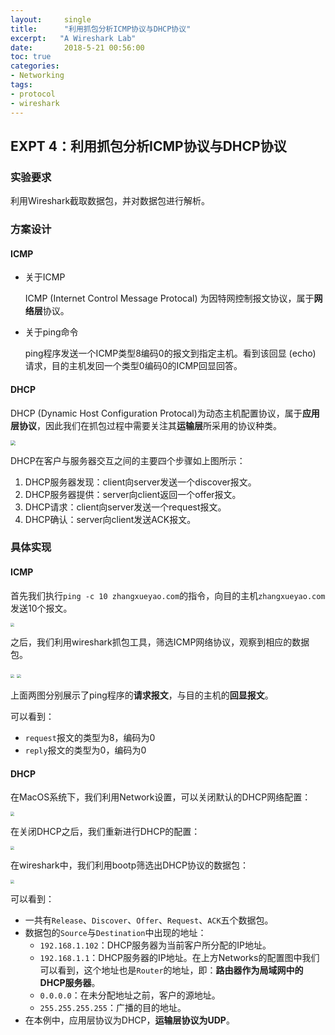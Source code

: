 ```yaml
---
layout:     single
title:      "利用抓包分析ICMP协议与DHCP协议"
excerpt:   "A Wireshark Lab"
date:       2018-5-21 00:56:00
toc: true
categories:
- Networking
tags:
- protocol
- wireshark
---
```


## EXPT 4：利用抓包分析ICMP协议与DHCP协议

### 实验要求

利用Wireshark截取数据包，并对数据包进行解析。 

### 方案设计

#### ICMP

- 关于ICMP

  ICMP (Internet Control Message Protocal) 为因特网控制报文协议，属于**网络层**协议。

- 关于ping命令

  ping程序发送一个ICMP类型8编码0的报文到指定主机。看到该回显 (echo) 请求，目的主机发回一个类型0编码0的ICMP回显回答。

#### DHCP

DHCP (Dynamic Host Configuration Protocal)为动态主机配置协议，属于**应用层协议**，因此我们在抓包过程中需要关注其**运输层**所采用的协议种类。 

<img src="https://raw.githubusercontent.com/RMSnow/NetworkingProgramming/master/expt4/DHCP.png" style="zoom:50%" />

DHCP在客户与服务器交互之间的主要四个步骤如上图所示：

1. DHCP服务器发现：client向server发送一个discover报文。
2. DHCP服务器提供：server向client返回一个offer报文。
3. DHCP请求：client向server发送一个request报文。
4. DHCP确认：server向client发送ACK报文。

### 具体实现

#### ICMP

首先我们执行`ping -c 10 zhangxueyao.com`的指令，向目的主机`zhangxueyao.com`发送10个报文。

<img src="https://raw.githubusercontent.com/RMSnow/NetworkingProgramming/master/expt4/ICMP-ping.png" style="zoom:40%" />

之后，我们利用wireshark抓包工具，筛选ICMP网络协议，观察到相应的数据包。

<img src="https://raw.githubusercontent.com/RMSnow/NetworkingProgramming/master/expt4/ICMP-request.png" style="zoom:40%" />

<img src="https://raw.githubusercontent.com/RMSnow/NetworkingProgramming/master/expt4/ICMP-reply.png" style="zoom:40%" />

上面两图分别展示了ping程序的**请求报文**，与目的主机的**回显报文**。

可以看到：

- `request`报文的类型为8，编码为0
- `reply`报文的类型为0，编码为0

#### DHCP

在MacOS系统下，我们利用Network设置，可以关闭默认的DHCP网络配置：

<img src="https://raw.githubusercontent.com/RMSnow/NetworkingProgramming/master/expt4/DHCP-1.png" style="zoom:40%" />

在关闭DHCP之后，我们重新进行DHCP的配置：

<img src="https://raw.githubusercontent.com/RMSnow/NetworkingProgramming/master/expt4/DHCP-3.png" style="zoom:40%" />

在wireshark中，我们利用bootp筛选出DHCP协议的数据包：

<img src="https://raw.githubusercontent.com/RMSnow/NetworkingProgramming/master/expt4/DHCP-4.png" style="zoom:40%" />

可以看到：

- 一共有`Release`、`Discover`、`Offer`、`Request`、`ACK`五个数据包。
- 数据包的`Source`与`Destination`中出现的地址：
  - `192.168.1.102`：DHCP服务器为当前客户所分配的IP地址。
  - `192.168.1.1`：DHCP服务器的IP地址。在上方Networks的配置图中我们可以看到，这个地址也是`Router`的地址，即：**路由器作为局域网中的DHCP服务器**。
  - `0.0.0.0`：在未分配地址之前，客户的源地址。
  - `255.255.255.255`：广播的目的地址。
- 在本例中，应用层协议为DHCP，**运输层协议为UDP**。